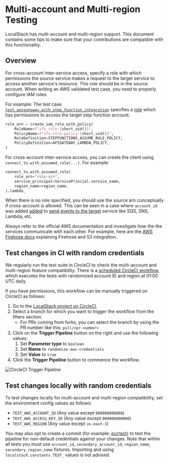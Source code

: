 # Multi-account and Multi-region Testing

LocalStack has multi-account and multi-region support. This document contains some tips to make sure that your contributions are compatible with this functionality.

## Overview

For cross-account inter-service access, specify a role with which permissions the source service makes a request to the target service to access another service's resource. 
This role should be in the source account.
When writing an AWS validated test case, you need to properly configure IAM roles.

For example: 
The test case [`test_apigateway_with_step_function_integration`](https://github.com/localstack/localstack/blob/628b96b44a4fc63d880a4c1238a4f15f5803a3f2/tests/aws/services/apigateway/test_apigateway_basic.py#L999) specifies a [role](https://github.com/localstack/localstack/blob/628b96b44a4fc63d880a4c1238a4f15f5803a3f2/tests/aws/services/apigateway/test_apigateway_basic.py#L1029-L1034) which has permissions to access the target step function account.
```python
role_arn = create_iam_role_with_policy(
    RoleName=f"sfn_role-{short_uid()}",
    PolicyName=f"sfn-role-policy-{short_uid()}",
    RoleDefinition=STEPFUNCTIONS_ASSUME_ROLE_POLICY,
    PolicyDefinition=APIGATEWAY_LAMBDA_POLICY,
)
```

For cross-account inter-service access, you can create the client using `connect_to.with_assumed_role(...)`.
For example:
```python
connect_to.with_assumed_role(
    role_arn="role-arn",
    service_principal=ServicePrincial.service_name,
    region_name=region_name,
).lambda_
```
    
When there is no role specified, you should use the source arn conceptually if cross-account is allowed. 
This can be seen in a case where `account_id` was added [added](https://github.com/localstack/localstack/blob/ae31f63bb6d8254edc0c85a66e3c36cd0c7dc7b0/localstack/utils/aws/message_forwarding.py#L42) to [send events to the target](https://github.com/localstack/localstack/blob/ae31f63bb6d8254edc0c85a66e3c36cd0c7dc7b0/localstack/utils/aws/message_forwarding.py#L31) service like SQS, SNS, Lambda, etc. 

Always refer to the official AWS documentation and investigate how the the services communicate with each other. 
For example, here are the [AWS Firehose docs](https://docs.aws.amazon.com/firehose/latest/dev/controlling-access.html#cross-account-delivery-s3) explaining Firehose and S3 integration.


## Test changes in CI with random credentials

We regularly run the test suite in CircleCI to check the multi-account and multi-region feature compatibility. 
There is a [scheduled CircleCI workflow](https://github.com/localstack/localstack/blob/master/.circleci/config.yml) which executes the tests with randomized account ID and region at 01:00 UTC daily.

If you have permissions, this workflow can be manually triggered on CircleCI as follows:
1. Go to the [LocalStack project on CircleCI](https://app.circleci.com/pipelines/github/localstack/localstack).
1. Select a branch for which you want to trigger the workflow from the filters section.
    - For PRs coming from forks, you can select the branch by using the PR number like this: `pull/<pr-number>`
1. Click on the **Trigger Pipeline** button on the right and use the following values:
    1. Set **Parameter type** to `boolean`
    1. Set **Name** to `randomize-aws-credentials`
    1. Set **Value** to `true`
1. Click the **Trigger Pipeline** button to commence the workflow.

![CircleCI Trigger Pipeline](./randomize-aws-credentials.png)

## Test changes locally with random credentials

To test changes locally for multi-account and multi-region compatibility, set the environment config values as follows:

- `TEST_AWS_ACCOUNT_ID` (Any value except `000000000000`)
- `TEST_AWS_ACCESS_KEY_ID` (Any value except `000000000000`)
- `TEST_AWS_REGION` (Any value except `us-east-1`)

You may also opt to create a commit (for example: [`da3f8d5`](https://github.com/localstack/localstack/pull/9751/commits/da3f8d5f2328adb7c5c025722994fea4433c08ba)) to test the pipeline for non-default credentials against your changes. 
Note that within all tests you must use `account_id`, `secondary_account_id`, `region_name`, `secondary_region_name` fixtures.
Importing and using `localstack.constants.TEST_` values is not advised.
